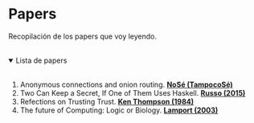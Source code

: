 # Papers

Recopilación de los papers que voy leyendo.

<br/>

<details open>
<summary>Lista de papers</summary>
<br/>

1. Anonymous connections and onion routing. **[NoSé (TampocoSé)](https://www.ieee-security.org/TC/SP2020/tot-papers/syverson-1997.pdf)**
1. Two Can Keep a Secret, If One of Them Uses Haskell. **[Russo (2015)](https://www.cse.chalmers.se/~russo/publications_files/pearl-russo.pdf)**
1. Refections on Trusting Trust. **[Ken Thompson (1984)](https://dl.acm.org/doi/pdf/10.1145/358198.358210)**
1. The future of Computing: Logic or Biology. **[Lamport (2003)](https://dcc.fceia.unr.edu.ar/rondacritica/papers/20240919/future-of-computing.pdf)**


</details>

<br/>

